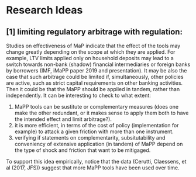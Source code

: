 <!--- This files contains possible research ideas to be pursued -->

# Research Ideas

## [1] limiting regulatory arbitrage with regulation: <!--- July 2020 -->

Studies on effectiveness of MaP indicate that the effect of the tools may change greatly depending on the scope at which they are applied. For example, 
LTV limits applied only on household deposits may lead to a switch towards non-bank (shadow) financial intermediaries or foreign banks by borrowers (IMF, iMaPP paper 2019 and presentation). It may be also the case that such arbitrage could be limited if, simultaneously, other policies are active, such as strict capital requirements on other banking activities. Then it could be that the MaPP should be applied in tandem, rather than independently. It can be interesting to check to what extent: 

1) MaPP tools can be sustitute or complementary measures (does one make the other redundant, or it makes sense to apply them both to have the intended effect and limit 
arbitrage?).
2) it is more efficient, in terms of the cost of policy (implementation for example) to attack a given friction with more than one instrument. 
3) verifying if statements on complementarity, subsitutability and conveniency of extensive application (in tandem) of MaPP depend on the type of shock and friction 
that want to be mitigaged. 

To support this idea empirically, notice that the data (Cerutti, Claessens, et al (2017, JFS)) suggest that more MaPP tools have been used over time.
